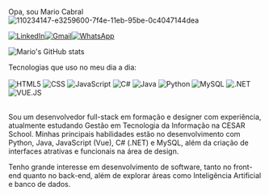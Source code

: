 Opa, sou Mario Cabral ![110234147-e3259600-7f4e-11eb-95be-0c4047144dea](https://github.com/user-attachments/assets/224dcf48-eb7a-46e5-8bfb-bbfbf0f0b449)


[![LinkedIn](https://img.shields.io/badge/LinkedIn-0077B5?style=for-the-badge&logo=linkedin&logoColor=white)](https://www.linkedin.com/in/mariocabralj/)[![Gmail](https://img.shields.io/badge/Gmail-D14836?style=for-the-badge&logo=gmail&logoColor=white)](mailto:mariocabralj@gmail.com)[![WhatsApp](https://img.shields.io/badge/WhatsApp-25D366?style=for-the-badge&logo=whatsapp&logoColor=white)](https://api.whatsapp.com/send?phone=5581999834646&text=Vi%20seu%20github%20e%20queria%20falar%20contigo!)

![Mario's GitHub stats](https://github-readme-stats.vercel.app/api?username=mariocabralj&theme=dark&show_icons=true)

Tecnologias que uso no meu dia a dia:
<div style= "display: inline_block"> 
  <img align="center" alt="HTML5" src="https://img.shields.io/badge/HTML-239120?style=for-the-badge&logo=html5&logoColor=white" />
  <img align="center" alt="CSS" src="https://img.shields.io/badge/CSS-239120?&style=for-the-badge&logo=css3&logoColor=white" />
  <img align="center" alt="JavaScript" src="https://img.shields.io/badge/JavaScript-F7DF1E?style=for-the-badge&logo=javascript&logoColor=black" />
  <img align="center" alt="C#" src="https://img.shields.io/badge/C%23-239120?style=for-the-badge&logo=c-sharp&logoColor=white" />
  <img align="center" alt="Java" src="https://img.shields.io/badge/Java-ED8B00?style=for-the-badge&logo=openjdk&logoColor=white" />
  <img align="center" alt="Python" src="https://img.shields.io/badge/Python-3776AB?style=for-the-badge&logo=python&logoColor=white" />
  <img align="center" alt="MySQL" src="https://img.shields.io/badge/MySQL-00000F?style=for-the-badge&logo=mysql&logoColor=white" />
  <img align="center" alt=".NET" src="https://img.shields.io/badge/.NET-5C2D91?style=for-the-badge&logo=.net&logoColor=white" />
  <img align="center" alt="VUE.JS" src="https://img.shields.io/badge/Vue.js-35495E?style=for-the-badge&logo=vue.js&logoColor=4FC08D" />
</div>

<br>

Sou um desenvolvedor full-stack em formação e designer com experiência, atualmente estudando Gestão em Tecnologia da Informação na CESAR School. Minhas principais habilidades estão no desenvolvimento com Python, Java, JavaScript (Vue), C# (.NET) e MySQL, além da criação de interfaces atrativas e funcionais na área de design.

Tenho grande interesse em desenvolvimento de software, tanto no front-end quanto no back-end, além de explorar áreas como Inteligência Artificial e banco de dados. 
